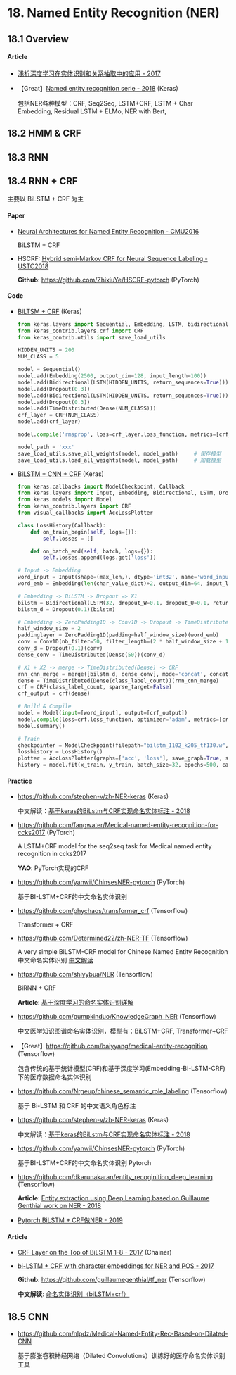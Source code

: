 

# 18. Named Entity Recognition (NER)

## 18.1 Overview

#### Article

- [浅析深度学习在实体识别和关系抽取中的应用 - 2017](https://blog.csdn.net/u013709270/article/details/78944538)

- 【Great】[Named entity recognition serie - 2018](https://www.depends-on-the-definition.com/introduction-named-entity-recognition-python/) (Keras)

    包括NER各种模型：CRF, Seq2Seq, LSTM+CRF, LSTM + Char Embedding, Residual LSTM + ELMo, NER with Bert, 


## 18.2 HMM & CRF

## 18.3 RNN

## 18.4 RNN + CRF

主要以 BiLSTM + CRF 为主

#### Paper

- [Neural Architectures for Named Entity Recognition - CMU2016](https://arxiv.org/abs/1603.01360)

    BiLSTM + CRF

- HSCRF:  [Hybrid semi-Markov CRF for Neural Sequence Labeling - USTC2018](https://arxiv.org/abs/1805.03838)

    **Github**: <https://github.com/ZhixiuYe/HSCRF-pytorch> (PyTorch)


#### Code

- [BiLTSM + CRF](http://www.voidcn.com/article/p-pykfinyn-bro.html) (Keras)

    ```python
    from keras.layers import Sequential, Embedding, LSTM, bidirectional, Dropout, TimeDistributed, Dense
    from keras_contrib.layers.crf import CRF
    from keras_contrib.utils import save_load_utils

    HIDDEN_UNITS = 200
    NUM_CLASS = 5
 
    model = Sequential()
    model.add(Embedding(2500, output_dim=128, input_length=100))
    model.add(Bidirectional(LSTM(HIDDEN_UNITS, return_sequences=True)))
    model.add(Dropout(0.3))
    model.add(Bidirectional(LSTM(HIDDEN_UNITS, return_sequences=True)))
    model.add(Dropout(0.3))
    model.add(TimeDistributed(Dense(NUM_CLASS)))
    crf_layer = CRF(NUM_CLASS)
    model.add(crf_layer)

    model.compile('rmsprop', loss=crf_layer.loss_function, metrics=[crf_layer.accuracy])

    model_path = 'xxx'
    save_load_utils.save_all_weights(model, model_path)     # 保存模型
    save_load_utils.load_all_weights(model, model_path)     # 加载模型
    ```

- [BiLSTM + CNN + CRF](https://blog.csdn.net/xinfeng2005/article/details/78485748) (Keras)

    ```python
    from keras.callbacks import ModelCheckpoint, Callback
    from keras.layers import Input, Embedding, Bidirectional, LSTM, Dropout, ZeroPadding1D, Conv1D, TimeDistributed, Dense
    from keras.models import Model
    from keras_contrib.layers import CRF
    from visual_callbacks import AccLossPlotter

    class LossHistory(Callback):
        def on_train_begin(self, logs={}):
            self.losses = []

        def on_batch_end(self, batch, logs={}):
            self.losses.append(logs.get('loss'))

    # Input -> Embedding
    word_input = Input(shape=(max_len,), dtype='int32', name='word_input')
    word_emb = Embedding(len(char_value_dict)+2, output_dim=64, input_length=max_len, dropout=0.2, name='word_emb')(word_input)

    # Embedding -> BiLSTM -> Dropout => X1
    bilstm = Bidirectional(LSTM(32, dropout_W=0.1, dropout_U=0.1, return_sequences=True))(word_emb)
    bilstm_d = Dropout(0.1)(bilstm)

    # Embedding -> ZeroPadding1D -> Conv1D -> Dropout -> TimeDistributed(Dense) => X2
    half_window_size = 2
    paddinglayer = ZeroPadding1D(padding=half_window_size)(word_emb)
    conv = Conv1D(nb_filter=50, filter_length=(2 * half_window_size + 1), border_mode='valid')(paddinglayer)
    conv_d = Dropout(0.1)(conv)
    dense_conv = TimeDistributed(Dense(50))(conv_d)

    # X1 + X2 -> merge -> TimeDistributed(Dense) -> CRF
    rnn_cnn_merge = merge([bilstm_d, dense_conv], mode='concat', concat_axis=2)     # merge??? concatenate?
    dense = TimeDistributed(Dense(class_label_count))(rnn_cnn_merge)
    crf = CRF(class_label_count, sparse_target=False)
    crf_output = crf(dense)

    # Build & Compile
    model = Model(input=[word_input], output=[crf_output])
    model.compile(loss=crf.loss_function, optimizer='adam', metrics=[crf.accuracy])
    model.summary()

    # Train
    checkpointer = ModelCheckpoint(filepath="bilstm_1102_k205_tf130.w", verbose=0, save_best_only=True, save_weights_only=True)
    losshistory = LossHistory()
    plotter = AccLossPlotter(graphs=['acc', 'loss'], save_graph=True, save_graph_path=sys.path[0])
    history = model.fit(x_train, y_train, batch_size=32, epochs=500, callbacks=[checkpointer, losshistory, plotter], verbose=1, validation_split=0.1)
    ```


#### Practice

- <https://github.com/stephen-v/zh-NER-keras> (Keras)

    中文解读：[基于keras的BiLstm与CRF实现命名实体标注 - 2018](https://www.cnblogs.com/vipyoumay/p/ner-chinese-keras.html)

- <https://github.com/fangwater/Medical-named-entity-recognition-for-ccks2017> (PyTorch)

    A LSTM+CRF model for the seq2seq task for Medical named entity recognition in ccks2017

    **YAO**: PyTorch实现的CRF

- <https://github.com/yanwii/ChinsesNER-pytorch> (PyTorch)

    基于BI-LSTM+CRF的中文命名实体识别

- <https://github.com/phychaos/transformer_crf> (Tensorflow)

    Transformer + CRF

- <https://github.com/Determined22/zh-NER-TF> (Tensorflow)

    A very simple BiLSTM-CRF model for Chinese Named Entity Recognition 中文命名实体识别  [中文解读](https://blog.csdn.net/liangjiubujiu/article/details/79674606)
    
- <https://github.com/shiyybua/NER> (Tensorflow)

    BiRNN + CRF

    **Article**: [基于深度学习的命名实体识别详解](https://zhuanlan.zhihu.com/p/29412214)

- <https://github.com/pumpkinduo/KnowledgeGraph_NER> (Tensorflow)

    中文医学知识图谱命名实体识别，模型有：BiLSTM+CRF, Transformer+CRF

- 【Great】<https://github.com/baiyyang/medical-entity-recognition> (Tensorflow)

    包含传统的基于统计模型(CRF)和基于深度学习(Embedding-Bi-LSTM-CRF)下的医疗数据命名实体识别

- <https://github.com/Nrgeup/chinese_semantic_role_labeling> (Tensorflow)

    基于 Bi-LSTM 和 CRF 的中文语义角色标注

- <https://github.com/stephen-v/zh-NER-keras> (Keras)

    中文解读：[基于keras的BiLstm与CRF实现命名实体标注 - 2018](https://www.cnblogs.com/vipyoumay/p/ner-chinese-keras.html)

- <https://github.com/yanwii/ChinsesNER-pytorch> (PyTorch)

    基于BI-LSTM+CRF的中文命名实体识别 Pytorch

- <https://github.com/dkarunakaran/entity_recoginition_deep_learning> (Tensorflow)

    **Article**: [Entity extraction using Deep Learning based on Guillaume Genthial work on NER - 2018](https://medium.com/intro-to-artificial-intelligence/entity-extraction-using-deep-learning-8014acac6bb8)

- [Pytorch BiLSTM + CRF做NER - 2019](https://zhuanlan.zhihu.com/p/59845590)


#### Article

- [CRF Layer on the Top of BiLSTM 1-8 - 2017](https://github.com/createmomo/CRF-Layer-on-the-Top-of-BiLSTM) (Chainer)

- [bi-LSTM + CRF with character embeddings for NER and POS - 2017](https://guillaumegenthial.github.io/sequence-tagging-with-tensorflow.html)
    
    **Github**: <https://github.com/guillaumegenthial/tf_ner> (Tensorflow)

    **中文解读**: [命名实体识别（biLSTM+crf）](https://blog.csdn.net/xxzhix/article/details/81514040)


## 18.5 CNN

- <https://github.com/nlpdz/Medical-Named-Entity-Rec-Based-on-Dilated-CNN>

    基于膨胀卷积神经网络（Dilated Convolutions）训练好的医疗命名实体识别工具